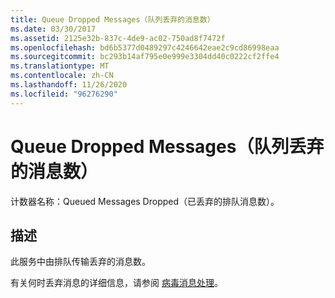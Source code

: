```yaml
---
title: Queue Dropped Messages（队列丢弃的消息数）
ms.date: 03/30/2017
ms.assetid: 2125e32b-837c-4de9-ac02-750ad8f7472f
ms.openlocfilehash: bd6b5377d0489297c4246642eae2c9cd86998eaa
ms.sourcegitcommit: bc293b14af795e0e999e3304dd40c0222cf2ffe4
ms.translationtype: MT
ms.contentlocale: zh-CN
ms.lasthandoff: 11/26/2020
ms.locfileid: "96276290"
---
```

# <a name="queue-dropped-messages"></a>Queue Dropped Messages（队列丢弃的消息数）

计数器名称：Queued Messages Dropped（已丢弃的排队消息数）。  
  
## <a name="description"></a>描述  

 此服务中由排队传输丢弃的消息数。  
  
 有关何时丢弃消息的详细信息，请参阅 [病毒消息处理](../../feature-details/poison-message-handling.md)。
